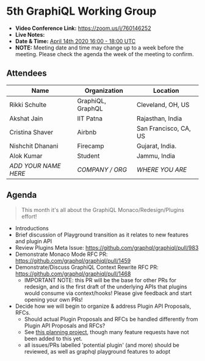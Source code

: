 # 5th GraphiQL Working Group

- **Video Conference Link:** https://zoom.us/j/760146252
- **Live Notes:**
- **Date & Time:** [April 14th 2020 16:00 - 18:00 UTC](https://www.timeanddate.com/worldclock/meetingdetails.html?year=2020&month=4&day=14&hour=16&min=0&sec=0&p1=224&p2=179&p3=136&p4=37&p5=239&p6=101&p7=152)
- **NOTE:** Meeting date and time may change up to a week before the meeting. Please check the agenda the week of the meeting to confirm.

## Attendees

<!-- NOTE: because we expect you to use github UI to add to this document, we ignore prettier for attendees and agenda section. this will prevent CI breakages if you accidentally add extra whitespace, etc. enjoy!-->
<!-- prettier-ignore-start -->


| Name                 | Organization      | Location              |
| -------------------- | ----------------- | --------------------- |
| Rikki Schulte        | GraphiQL, GraphQL | Cleveland, OH, US     |
| Akshat Jain          | IIT Patna         | Rajasthan, India      |
| Cristina Shaver      | Airbnb            | San Francisco, CA, US |
| Nishchit Dhanani     | Firecamp          | Gujarat, India.       |
| Alok Kumar           | Student           | Jammu, India          |
| _ADD YOUR NAME HERE_ | _COMPANY / ORG_   | _WHERE YOU ARE_       |

## Agenda

> This month it's all about the GraphiQL Monaco/Redesign/Plugins effort!

- Introductions
- Brief discussion of Playground transition as it relates to new features and plugin API
- Review Plugins Meta Issue: https://github.com/graphql/graphiql/pull/983
- Demonstrate Monaco Mode RFC PR: https://github.com/graphql/graphiql/pull/1459
- Demonstrate/Discuss GraphiQL Context Rewrite RFC PR: https://github.com/graphql/graphiql/pull/1468
  - IMPORTANT NOTE: this PR will be the base for other PRs for redesign, and is the first draft of the underlying APIs that plugins would consume via context/hooks! Please give feedback and start opening your own PRs!
- Decide how we will begin to organize & address Plugin API Proposals, RFCs.
  - Should actual Plugin Proposals and RFCs be handled differently from Plugin API Proposals and RFCs?
  - See [this planning project](https://github.com/graphql/graphiql/projects/10), though many feature requests have not been added to this yet.
  - all issues/PRs labelled 'potential plugin' (and more) should be reviewed, as well as graphql playground features to adopt

<!-- prettier-ignore-end -->
